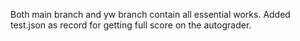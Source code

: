 Both main branch and yw branch contain all essential works. Added test.json as record for getting full score on the autograder.
